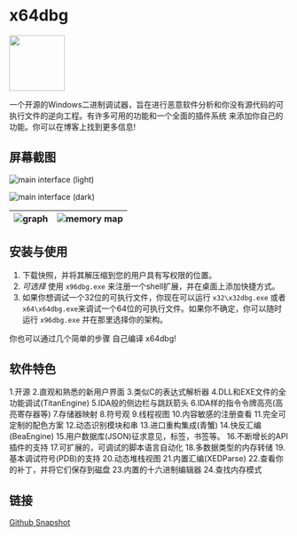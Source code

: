 # x64dbg

<img width="100" src="./src/bug_black.png"/>

一个开源的Windows二进制调试器，旨在进行恶意软件分析和你没有源代码的可执行文件的逆向工程。有许多可用的功能和一个全面的插件系统 来添加你自己的功能。你可以在博客上找到更多信息!

## 屏幕截图

<!-- TODO: recreate Chinese screenshots -->

![main interface (light)](.github/screenshots/cpu-light.png)

![main interface (dark)](.github/screenshots/cpu-dark.png)

| ![graph](.github/screenshots/graph-light.png) | ![memory map](.github/screenshots/memory-map-light.png) |
| :--: | :--: |

## 安装与使用

1. 下载快照，并将其解压缩到您的用户具有写权限的位置。
2. _可选择_ 使用 `x96dbg.exe` 来注册一个shell扩展，并在桌面上添加快捷方式。
3. 如果你想调试一个32位的可执行文件，你现在可以运行 `x32\x32dbg.exe` 或者 `x64\x64dbg.exe`来调试一个64位的可执行文件。如果你不确定，你可以随时运行 `x96dbg.exe` 并在那里选择你的架构。

你也可以通过几个简单的步骤 自己编译 x64dbg!

## 软件特色
1.开源
2.直观和熟悉的新用户界面
3.类似C的表达式解析器
4.DLL和EXE文件的全功能调试(TitanEngine)
5.IDA般的侧边栏与跳跃箭头
6.IDA样的指令令牌高亮(高亮寄存器等)
7.存储器映射
8.符号观
9.线程视图
10.内容敏感的注册查看
11.完全可定制的配色方案
12.动态识别模块和串
13.进口重构集成(青蟹)
14.快反汇编(BeaEngine)
15.用户数据库(JSON)征求意见，标签，书签等。
16.不断增长的API插件的支持
17.可扩展的，可调试的脚本语言自动化
18.多数据类型的内存转储
19.基本调试符号(PDB)的支持
20.动态堆栈视图
21.内置汇编(XEDParse)
22.查看你的补丁，并将它们保存到磁盘
23.内置的十六进制编辑器
24.查找内存模式

## 链接
[Github Snapshot](https://github.com/x64dbg/x64dbg/releases/latest)
